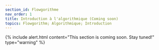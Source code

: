 ```yaml
---
section_id: Flowgorithme
nav_order: 1
title: Introduction à l'algorithmique (Coming soon)
topics: Flowgorithm; Algorithmique; Introduction
---
```


{% include  alert.html content="This section is coming soon. Stay tuned!" type="warning" %}
